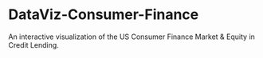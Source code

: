 # DataViz-Consumer-Finance
An interactive visualization of the US Consumer Finance Market &amp; Equity in Credit Lending.
